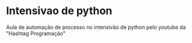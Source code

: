 # Intensivao de python
 Aula de automação de processo no intensivão de python pelo youtube da "Hashtag Programação"
